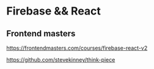 # Firebase && React

## Frontend masters

https://frontendmasters.com/courses/firebase-react-v2

https://github.com/stevekinney/think-piece
